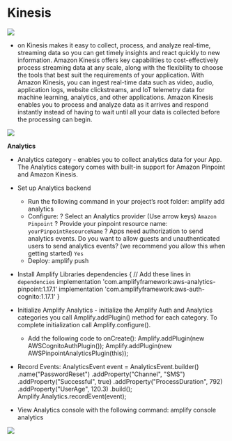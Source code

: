 # Kinesis
![](https://pbs.twimg.com/media/EnUm8bjXYAIks7f.jpg)
- on Kinesis makes it easy to collect, process, and analyze real-time, streaming data so you can get timely insights and react quickly to new information. Amazon Kinesis offers key capabilities to cost-effectively process streaming data at any scale, along with the flexibility to choose the tools that best suit the requirements of your application. With Amazon Kinesis, you can ingest real-time data such as video, audio, application logs, website clickstreams, and IoT telemetry data for machine learning, analytics, and other applications. Amazon Kinesis enables you to process and analyze data as it arrives and respond instantly instead of having to wait until all your data is collected before the processing can begin.

![](https://digitalcloud.training/wp-content/uploads/2018/07/Kinesis-Data-Streams-Architecture.jpg)

**Analytics**
  * Analytics category - enables you to collect analytics data for your App. The Analytics category comes with built-in support for Amazon Pinpoint and Amazon Kinesis.
  * Set up Analytics backend
    - Run the following command in your project’s root folder: amplify add analytics
    - Configure: 
    ? Select an Analytics provider (Use arrow keys)
    `Amazon Pinpoint`
    ? Provide your pinpoint resource name: 
    `yourPinpointResourceName`
    ? Apps need authorization to send analytics events. Do you want to allow guests and unauthenticated users to send analytics events? (we recommend you allow this when getting started) 
    `Yes`
    - Deploy: amplify push

  * Install Amplify Libraries
    dependencies {
    // Add these lines in `dependencies`
    implementation 'com.amplifyframework:aws-analytics-pinpoint:1.17.1'
    implementation 'com.amplifyframework:aws-auth-cognito:1.17.1'
    }

  * Initialize Amplify Analytics - initialize the Amplify Auth and Analytics categories you call Amplify.addPlugin() method for each category. To complete initialization call Amplify.configure().
    - Add the following code to onCreate():
    Amplify.addPlugin(new AWSCognitoAuthPlugin());
    Amplify.addPlugin(new AWSPinpointAnalyticsPlugin(this));

  * Record Events:
    AnalyticsEvent event = AnalyticsEvent.builder()
    .name("PasswordReset")
    .addProperty("Channel", "SMS")
    .addProperty("Successful", true)
    .addProperty("ProcessDuration", 792)
    .addProperty("UserAge", 120.3)
    .build();
    Amplify.Analytics.recordEvent(event);

  * View Analytics console with the following command:
    amplify console analytics

![](https://media.makeameme.org/created/just-use-kinesis.jpg)
